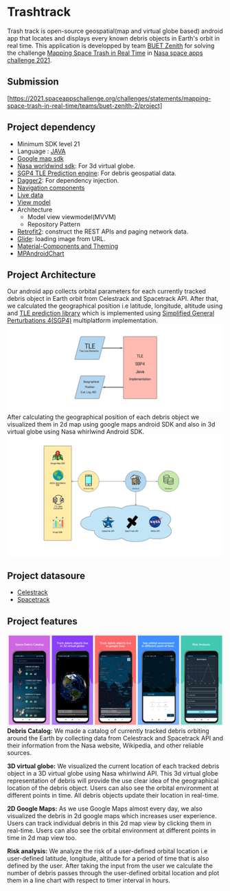 # Trashtrack
Trash track is open-source geospatial(map and virtual globe based) android app that locates and displays every known debris objects in Earth's orbit in real time.
This application is developped by team [BUET Zenith] for solving the challenge [Mapping Space Trash in Real Time] in [Nasa space apps challenge 2021].

## Submission
[https://2021.spaceappschallenge.org/challenges/statements/mapping-space-trash-in-real-time/teams/buet-zenith-2/project]

## Project dependency

- Minimum SDK level 21
- Language : [JAVA](https://www.oracle.com/java/technologies/)
- [Google map sdk](https://developers.google.com/maps/documentation/android-sdk/overview)
- [Nasa worldwind sdk](https://worldwind.arc.nasa.gov/android/): For 3d virtual globe.
- [SGP4 TLE Prediction engine](https://github.com/neosensory/tle-prediction-engine): For debris geospatial data.
- [Dagger2](https://developer.android.com/training/dependency-injection/dagger-android): For dependency injection.
- [Navigation components](https://developer.android.com/guide/navigation/navigation-getting-started)
- [Live data](https://developer.android.com/topic/libraries/architecture/livedata)
- [View model](https://developer.android.com/topic/libraries/architecture/viewmodel)
- Architecture
  - Model view viewmodel(MVVM)
  - Repository Pattern
- [Retrofit2](https://square.github.io/retrofit/): construct the REST APIs and paging network data.
- [Glide](https://github.com/bumptech/glide): loading image from URL.
- [Material-Components and Theming](https://material.io/develop/android/docs/getting-started)
- [MPAndroidChart](https://github.com/PhilJay/MPAndroidChart)

## Project Architecture
Our android app collects orbital parameters for each currently tracked debris object in Earth orbit from Celestrack and Spacetrack API.
After that, we calculated the geographical position i.e latitude, longitude, altitude using and
[TLE prediction library](https://github.com/neosensory/tle-prediction-engine) which is implemented using [Simplified General Perturbations 4(SGP4)](https://github.com/aholinch/sgp4/) multiplatform implementation.  
![](readme/image/Process.png)
After calculating the geographical position of each debris object we visualized them in 2d map using google maps android SDK 
and also in 3d virtual globe using Nasa whirlwind Android SDK.
![](readme/image/arch.png)

## Project datasoure
- [Celestrack](https://celestrak.com/NORAD/elements/)
- [Spacetrack](https://www.space-track.org/)

## Project features
![](readme/image/feature.png)
__Debris Catalog:__ We made a catalog of currently tracked debris orbiting around the Earth by 
collecting data from Celestrack and Spacetrack API and their information from the Nasa website, Wikipedia, and other reliable sources.

__3D virtual globe:__ We visualized the current location of each tracked debris object in a 3D virtual globe using Nasa whirlwind API.
This 3d virtual globe representation of debris will provide the use clear idea of the geographical location of the debris object. Users can also see the orbital environment at different points in time. All debris objects update their location in real-time.

__2D Google Maps:__ As we use Google Maps almost every day, we also visualized the debris in 2d google maps which increases user experience. Users can track individual debris in this 2d map view by clicking them in real-time. Users can also see the orbital environment at different points in time in 2d map view too.

__Risk analysis:__ We analyze the risk of a user-defined orbital location i.e user-defined latitude, longitude, altitude for a period of time that is also defined by the user. After taking the input from the user we calculate the number of debris passes through the user-defined orbital location and plot them in a line chart with respect to timer interval in hours.


[Nasa space apps challenge 2021]: https://2021.spaceappschallenge.org/
[BUET Zenith]: https://2021.spaceappschallenge.org/challenges/statements/mapping-space-trash-in-real-time/teams/buet-zenith-2/members
[Mapping Space Trash in Real Time]: https://2021.spaceappschallenge.org/challenges/statements/mapping-space-trash-in-real-time/details
[https://2021.spaceappschallenge.org/challenges/statements/mapping-space-trash-in-real-time/teams/buet-zenith-2/project]: https://2021.spaceappschallenge.org/challenges/statements/mapping-space-trash-in-real-time/teams/buet-zenith-2/project
